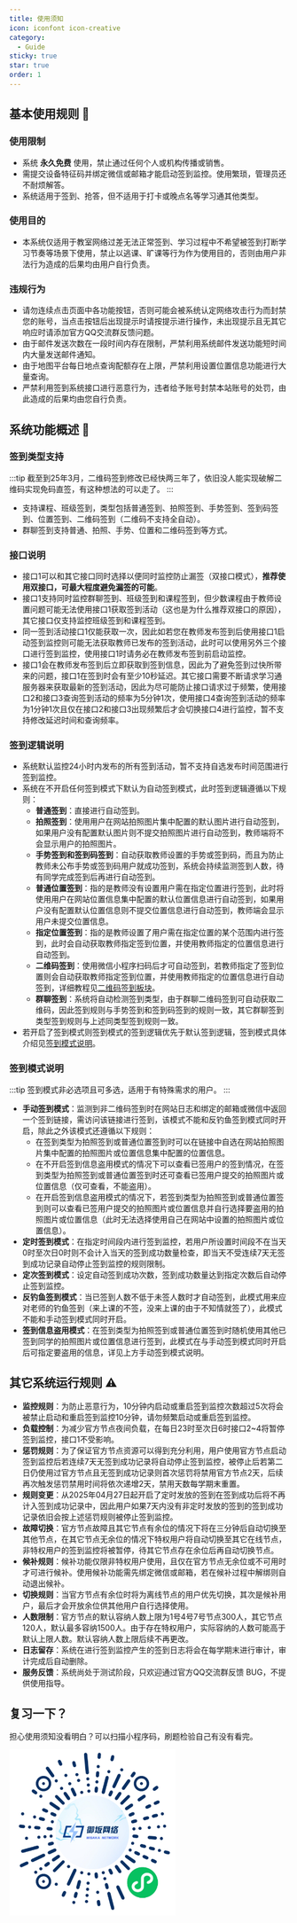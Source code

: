 ```yaml
---
title: 使用须知
icon: iconfont icon-creative
category:
  - Guide
sticky: true
star: true
order: 1
---
```


## 基本使用规则 📌

### 使用限制

- 系统 **永久免费** 使用，禁止通过任何个人或机构传播或销售。
- 需提交设备特征码并绑定微信或邮箱才能启动签到监控。使用繁琐，管理员还不耐烦解答。
- 系统适用于签到、抢答，但不适用于打卡或晚点名等学习通其他类型。

### 使用目的

- 本系统仅适用于教室网络过差无法正常签到、学习过程中不希望被签到打断学习节奏等场景下使用，禁止以逃课、旷课等行为作为使用目的，否则由用户非法行为造成的后果均由用户自行负责。

### 违规行为

- 请勿连续点击页面中各功能按钮，否则可能会被系统认定网络攻击行为而封禁您的账号，当点击按钮后出现提示时请按提示进行操作，未出现提示且无其它响应时请添加官方QQ交流群反馈问题。
- 由于邮件发送次数在一段时间内存在限制，严禁利用系统邮件发送功能短时间内大量发送邮件通知。
- 由于地图平台每日地点查询配额存在上限，严禁利用设置位置信息功能进行大量查询。
- 严禁利用签到系统接口进行恶意行为，违者给予账号封禁本站账号的处罚，由此造成的后果均由您自行负责。

## 系统功能概述 🚀

### 签到类型支持

:::tip
截至到25年3月，二维码签到修改已经快两三年了，依旧没人能实现破解二维码实现免码直签，有这种想法的可以走了。
:::

- 支持课程、班级签到，类型包括普通签到、拍照签到、手势签到、签到码签到、位置签到、二维码签到（二维码不支持全自动）。
- 群聊签到支持普通、拍照、手势、位置和二维码签到等方式。

### 接口说明

- 接口1可以和其它接口同时选择以便同时监控防止漏签（双接口模式），**推荐使用双接口，可最大程度避免漏签的可能**。
- 接口1支持同时监控群聊签到、班级签到和课程签到，但少数课程由于教师设置问题可能无法使用接口1获取签到活动（这也是为什么推荐双接口的原因），其它接口仅支持监控班级签到和课程签到。
- 同一签到活动接口1仅能获取一次，因此如若您在教师发布签到后使用接口1启动签到监控则可能无法获取教师已发布的签到活动，此时可以使用另外三个接口进行签到监控，使用接口1时请务必在教师发布签到前启动监控。
- 接口1会在教师发布签到后立即获取到签到信息，因此为了避免签到过快所带来的问题，接口1在签到时会有至少10秒延迟。其它接口需要不断请求学习通服务器来获取最新的签到活动，因此为尽可能防止接口请求过于频繁，使用接口2和接口3查询签到活动的频率为5分钟1次，使用接口4查询签到活动的频率为1分钟1次且仅在接口2和接口3出现频繁后才会切换接口4进行监控，暂不支持修改延迟时间和查询频率。

### 签到逻辑说明

- 系统默认监控24小时内发布的所有签到活动，暂不支持自选发布时间范围进行签到监控。
- 系统在不开启任何签到模式下默认为自动签到模式，此时签到逻辑遵循以下规则：
  - **普通签到**：直接进行自动签到。
  - **拍照签到**：使用用户在网站拍照图片集中配置的默认图片进行自动签到，如果用户没有配置默认图片则不提交拍照图片进行自动签到，教师端将不会显示用户的拍照图片。
  - **手势签到和签到码签到**：自动获取教师设置的手势或签到码，而且为防止教师未公布手势或签到码用户就成功签到，系统会持续监测签到人数，待有同学完成签到后再进行自动签到。
  - **普通位置签到**：指的是教师没有设置用户需在指定位置进行签到，此时将使用用户在网站位置信息集中配置的默认位置信息进行自动签到，如果用户没有配置默认位置信息则不提交位置信息进行自动签到，教师端会显示用户未提交位置信息。
  - **指定位置签到**：指的是教师设置了用户需在指定位置的某个范围内进行签到，此时会自动获取教师指定签到位置，并使用教师指定的位置信息进行自动签到。
  - **二维码签到**：使用微信小程序扫码后才可自动签到，若教师指定了签到位置则会自动获取教师指定签到位置，并使用教师指定的位置信息进行自动签到，详细教程见[二维码签到板块](qr-sign.html)。
  - **群聊签到**：系统将自动检测签到类型，由于群聊二维码签到可自动获取二维码，因此签到规则与手势签到和签到码签到的规则一致，其它群聊签到类型签到规则与上述同类型签到规则一致。
- 若开启了签到模式则签到模式的签到逻辑优先于默认签到逻辑，签到模式具体介绍见[签到模式说明](#签到模式说明)。

### 签到模式说明

:::tip
签到模式非必选项且可多选，适用于有特殊需求的用户。
:::

- **手动签到模式**：监测到非二维码签到时在网站日志和绑定的邮箱或微信中返回一个签到链接，需访问该链接进行签到，该模式不能和反钓鱼签到模式同时开启，除此之外该模式还遵循以下规则：
  - 在签到类型为拍照签到或普通位置签到时可以在链接中自选在网站拍照图片集中配置的拍照图片或位置信息集中配置的位置信息。
  - 在不开启签到信息盗用模式的情况下可以查看已签用户的签到情况，在签到类型为拍照签到或普通位置签到时还可查看已签用户提交的拍照图片或位置信息（仅可查看，不能盗用）。
  - 在开启签到信息盗用模式的情况下，若签到类型为拍照签到或普通位置签到则可以查看已签用户提交的拍照图片或位置信息并自行选择要盗用的拍照图片或位置信息（此时无法选择使用自己在网站中设置的拍照图片或位置信息）。
- **定时签到模式**：在指定时间段内进行签到监控，若用户所设置时间段不在当天0时至次日0时则不会计入当天的签到成功数量检查，即当天不受连续7天无签到成功记录自动停止签到监控的规则限制。
- **定次签到模式**：设定自动签到成功次数，签到成功数量达到指定次数后自动停止签到监控。
- **反钓鱼签到模式**：当已签到人数不低于未签人数时才自动签到，此模式用来应对老师的钓鱼签到（来上课的不签，没来上课的由于不知情就签了），此模式不能和手动签到模式同时开启。
- **签到信息盗用模式**：在签到类型为拍照签到或普通位置签到时随机使用其他已签到同学的拍照图片或位置信息进行签到，此模式在与手动签到模式同时开启后可指定要盗用的信息，详见上方手动签到模式说明。

## 其它系统运行规则 ⚠️

- **监控规则**：为防止恶意行为，10分钟内启动或重启签到监控次数超过5次将会被禁止启动和重启签到监控10分钟，请勿频繁启动或重启签到监控。
- **负载控制**：为减少官方节点夜间负载，在每日23时至次日6时接口2~4将暂停签到监控，接口1不受影响。
- **惩罚规则**：为了保证官方节点资源可以得到充分利用，用户使用官方节点启动签到监控后若连续7天无签到成功记录将自动停止签到监控，被停止后若第二日仍使用过官方节点且无签到成功记录则首次惩罚将禁用官方节点2天，后续再次触发惩罚禁用时间将依次递增2天，禁用天数每学期末重置。
- **规则变更**：从2025年04月27日起开启了定时发放的签到在签到成功后将不再计入签到成功记录中，因此用户如果7天内没有非定时发放的签到的签到成功记录依旧会按上述惩罚规则被停止签到监控。
- **故障切换**：官方节点故障且其它节点有余位的情况下将在三分钟后自动切换至其他节点，在其它节点无余位的情况下特权用户将自动切换至其它在线节点，非特权用户的签到监控将被暂停，待其它节点存在余位后再自动切换节点。
- **候补规则**：候补功能仅限非特权用户使用，且仅在官方节点无余位或不可用时才可进行候补。使用候补功能需先绑定微信或邮箱，若在候补过程中解绑则自动退出候补。
- **切换规则**：当官方节点有余位时将为离线节点的用户优先切换，其次是候补用户，最后才会开放余位供其他用户自行选择使用。
- **人数限制**：官方节点的默认容纳人数上限为1号4号7号节点300人，其它节点120人，默认最多容纳1500人。由于存在特权用户，实际容纳的人数可能高于默认上限人数。默认容纳人数上限后续不再更改。
- **日志留存**：系统在进行签到监控产生的签到日志将会在每学期末进行审计，审计完成后自动删除。
- **服务反馈**：系统尚处于测试阶段，只欢迎通过官方QQ交流群反馈 BUG，不提供使用指导。

## 复习一下？

担心使用须知没看明白？可以扫描小程序码，刷题检验自己有没有看完。

<img src="/image/exam-qrcode.png" style="width: 300px" />
